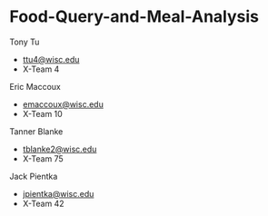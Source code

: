 # Food-Query-and-Meal-Analysis
Tony Tu 
- ttu4@wisc.edu 
- X-Team 4

Eric Maccoux
- emaccoux@wisc.edu
- X-Team 10

Tanner Blanke
- tblanke2@wisc.edu
- X-Team 75

Jack Pientka
- jpientka@wisc.edu
- X-Team 42
